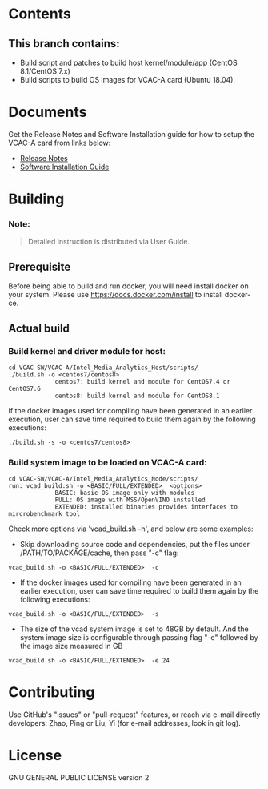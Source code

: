 # Contents
## This branch contains:
- Build script and patches to build host kernel/module/app (CentOS 8.1/CentOS 7.x)
- Build scripts to build OS images for VCAC-A card (Ubuntu 18.04).

# Documents
Get the Release Notes and Software Installation guide for how to setup the VCAC-A card from links below:
- [Release Notes](https://cdrdv2.intel.com/v1/dl/getContent/611358) 
- [Software Installation Guide](https://cdrdv2.intel.com/v1/dl/getContent/611894)

# Building
### Note: 
> Detailed instruction is distributed via User Guide.

## Prerequisite
Before being able to build and run docker, you will need install docker on your system. Please use https://docs.docker.com/install  to install docker-ce.

## Actual build
### Build kernel and driver module for host:   
```
cd VCAC-SW/VCAC-A/Intel_Media_Analytics_Host/scripts/
./build.sh -o <centos7/centos8>
	         centos7: build kernel and module for CentOS7.4 or CentOS7.6
	         centos8: build kernel and module for CentOS8.1
```

If the docker images used for compiling have been generated in an earlier execution, user can save time required to build them again by the following executions:
```
./build.sh -s -o <centos7/centos8>
```
	
### Build system image to be loaded on VCAC-A card:
```
cd VCAC-SW/VCAC-A/Intel_Media_Analytics_Node/scripts/
run: vcad_build.sh -o <BASIC/FULL/EXTENDED>  <options>
	         BASIC: basic OS image only with modules
	         FULL: OS image with MSS/OpenVINO installed
	         EXTENDED: installed binaries provides interfaces to mircrobenchmark tool
```
	
Check more options via 'vcad_build.sh -h', and below are some examples:

- Skip downloading source code and dependencies, put the files under /PATH/TO/PACKAGE/cache, then pass "-c" flag:
```
vcad_build.sh -o <BASIC/FULL/EXTENDED>  -c
```

- If the docker images used for compiling have been generated in an earlier execution, user can save time required to build them again by the following executions:
```
vcad_build.sh -o <BASIC/FULL/EXTENDED>  -s
```

- The size of the vcad system image is set to 48GB by default. And the system image size is configurable through passing flag "-e" followed by the image size measured in GB
```
vcad_build.sh -o <BASIC/FULL/EXTENDED>  -e 24
```
 
# Contributing
Use GitHub's "issues" or "pull-request" features, or reach via e-mail directly developers: Zhao, Ping or Liu, Yi (for e-mail addresses, look in git log). 
# License
GNU GENERAL PUBLIC LICENSE version 2
